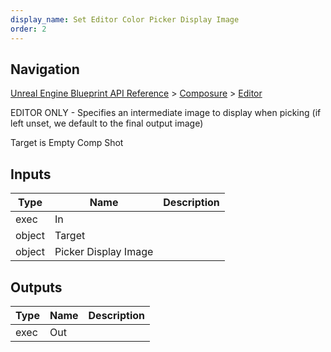 ```yaml
---
display_name: Set Editor Color Picker Display Image
order: 2
---
```

## Navigation

[Unreal Engine Blueprint API Reference](https://dev.epicgames.com/documentation/en-us/unreal-engine/BlueprintAPI) > [Composure](https://dev.epicgames.com/documentation/en-us/unreal-engine/BlueprintAPI/Composure) > [Editor](https://dev.epicgames.com/documentation/en-us/unreal-engine/BlueprintAPI/Composure/Editor)

EDITOR ONLY - Specifies an intermediate image to display when picking (if left unset, we default to the final output image)

Target is Empty Comp Shot

## Inputs

| Type | Name | Description |
| --- | --- | --- |
| exec | In |  |
| object | Target |  |
| object | Picker Display Image |  |

## Outputs

| Type | Name | Description |
| --- | --- | --- |
| exec | Out |  |

